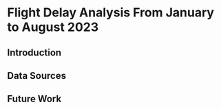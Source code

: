 # Flight Delay Analysis From January to August 2023

## Introduction

## Data Sources

## Future Work
